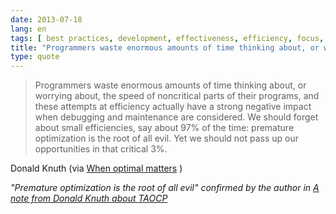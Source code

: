 ```yaml
---
date: 2013-07-18
lang: en
tags: [ best practices, development, effectiveness, efficiency, focus, optimisation, performance ]
title: "Programmers waste enormous amounts of time thinking about, or worrying"
type: quote
---
```


> Programmers waste enormous amounts of time thinking about, or worrying
> about, the speed of noncritical parts of their programs, and these
> attempts at efficiency actually have a strong negative impact when
> debugging and maintenance are considered. We should forget about small
> efficiencies, say about 97% of the time: premature optimization is the
> root of all evil. Yet we should not pass up our opportunities in that
> critical 3%.

Donald Knuth (via [When optimal
matters](http://playingwithobjects.wordpress.com/2013/03/23/when-optimal-matters/)
)

*"Premature optimization is the root of all evil" confirmed by the
author in* [*A note from Donald Knuth about
TAOCP*](http://codehaus.blogspot.pt/2012/03/note-from-donald-knuth-about-taocp.html)

